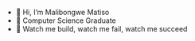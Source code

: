 - 👋 Hi, I’m Malibongwe Matiso
- 🌱 Computer Science Graduate
- 💞️ Watch me build, watch me fail, watch me succeed
<!---
Mali202/Mali202 is a ✨ special ✨ repository because its `README.md` (this file) appears on your GitHub profile.
You can click the Preview link to take a look at your changes.
--->
